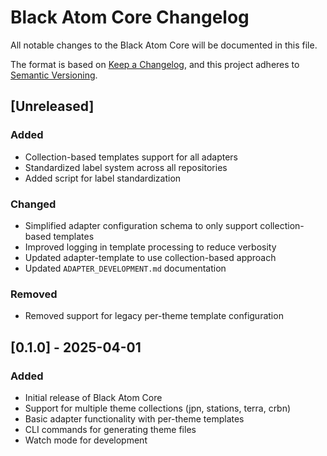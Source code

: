 # Black Atom Core Changelog

All notable changes to the Black Atom Core will be documented in this file.

The format is based on [Keep a Changelog](https://keepachangelog.com/en/1.0.0/),
and this project adheres to [Semantic Versioning](https://semver.org/spec/v2.0.0.html).

## [Unreleased]

### Added

- Collection-based templates support for all adapters
- Standardized label system across all repositories
- Added script for label standardization

### Changed

- Simplified adapter configuration schema to only support collection-based templates
- Improved logging in template processing to reduce verbosity
- Updated adapter-template to use collection-based approach
- Updated `ADAPTER_DEVELOPMENT.md` documentation

### Removed

- Removed support for legacy per-theme template configuration

## [0.1.0] - 2025-04-01

### Added

- Initial release of Black Atom Core
- Support for multiple theme collections (jpn, stations, terra, crbn)
- Basic adapter functionality with per-theme templates
- CLI commands for generating theme files
- Watch mode for development

